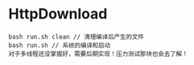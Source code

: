 # HttpDownload
```
bash run.sh clean // 清理编译后产生的文件
bash run.sh // 系统的编译和启动
对于多线程还没掌握好，需要后期实现！压力测试那块也会去了解！
```
